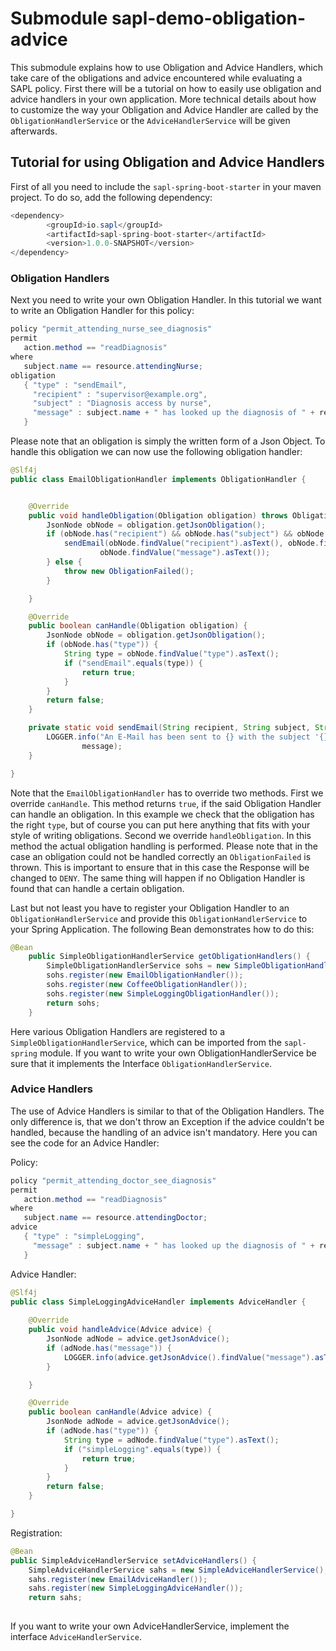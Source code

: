 # Submodule sapl-demo-obligation-advice

This submodule explains how to use Obligation and Advice Handlers, which take care of the obligations and advice encountered while evaluating a SAPL policy. First there will be a tutorial on how to easily use obligation and advice handlers in your own application. More technical details about how to customize the way your Obligation and Advice Handler are called by the `ObligationHandlerService` or the `AdviceHandlerService` will be given afterwards.

## Tutorial for using Obligation and Advice Handlers

First of all you need to include the `sapl-spring-boot-starter` in your maven project. To do so, add the following dependency:

```java
<dependency>
        <groupId>io.sapl</groupId>
        <artifactId>sapl-spring-boot-starter</artifactId>
        <version>1.0.0-SNAPSHOT</version>
</dependency>
```

### Obligation Handlers


Next you need to write your own Obligation Handler. In this tutorial we want to write an Obligation Handler for this policy:

```java
policy "permit_attending_nurse_see_diagnosis"
permit
   action.method == "readDiagnosis"
where
   subject.name == resource.attendingNurse;
obligation
   { "type" : "sendEmail",
     "recipient" : "supervisor@example.org",
     "subject" : "Diagnosis access by nurse",
     "message" : subject.name + " has looked up the diagnosis of " + resource.name
   }
```

Please note that an obligation is simply the written form of a Json Object. To handle this obligation we can now use the following obligation handler:

```java
@Slf4j
public class EmailObligationHandler implements ObligationHandler {


	@Override
	public void handleObligation(Obligation obligation) throws ObligationFailed {
		JsonNode obNode = obligation.getJsonObligation();
		if (obNode.has("recipient") && obNode.has("subject") && obNode.has("message")) {
			sendEmail(obNode.findValue("recipient").asText(), obNode.findValue("subject").asText(),
					obNode.findValue("message").asText());
		} else {
			throw new ObligationFailed();
		}

	}

	@Override
	public boolean canHandle(Obligation obligation) {
		JsonNode obNode = obligation.getJsonObligation();
		if (obNode.has("type")) {
			String type = obNode.findValue("type").asText();
			if ("sendEmail".equals(type)) {
				return true;
			}
		}
		return false;
	}

	private static void sendEmail(String recipient, String subject, String message) {
		LOGGER.info("An E-Mail has been sent to {} with the subject '{}' and the message '{}'.", recipient, subject,
				message);
	}

}
```
Note that the `EmailObligationHandler` has to override two methods. First we override `canHandle`. This method returns `true`, if the said Obligation Handler can handle an obligation. In this example we check that the obligation has the right `type`, but of course you can put here anything that fits with your style of writing obligations.
Second we override `handleObligation`. In this method the actual obligation handling is performed. Please note that in the case an obligation could not be handled correctly an `ObligationFailed` is thrown. This is important to ensure that in this case the Response will be changed to `DENY`. The same thing will happen if no Obligation Handler is found that can handle a certain obligation.

Last but not least you have to register your Obligation Handler to an `ObligationHandlerService` and provide this `ObligationHandlerService` to your Spring Application. The following Bean demonstrates how to do this:

```java
@Bean
	public SimpleObligationHandlerService getObligationHandlers() {
		SimpleObligationHandlerService sohs = new SimpleObligationHandlerService();
		sohs.register(new EmailObligationHandler());
		sohs.register(new CoffeeObligationHandler());
		sohs.register(new SimpleLoggingObligationHandler());
		return sohs;
	}
```
Here various Obligation Handlers are registered to a `SimpleObligationHandlerService`, which can be imported from the `sapl-spring` module. If you want to write your own ObligationHandlerService be sure that it implements the Interface `ObligationHandlerService`.

### Advice Handlers

The use of Advice Handlers is similar to that of the Obligation Handlers. The only difference is, that we don't throw an Exception if the advice couldn't be handled, because the handling of an advice isn't mandatory. Here you can see the code for an Advice Handler:

Policy:

```java
policy "permit_attending_doctor_see_diagnosis"
permit
   action.method == "readDiagnosis"
where
   subject.name == resource.attendingDoctor;
advice
   { "type" : "simpleLogging",
     "message" : subject.name + " has looked up the diagnosis of " + resource.name
   }
```

Advice Handler:

```java
@Slf4j
public class SimpleLoggingAdviceHandler implements AdviceHandler {
	
	@Override
	public void handleAdvice(Advice advice) {
		JsonNode adNode = advice.getJsonAdvice();
		if (adNode.has("message")) {
			LOGGER.info(advice.getJsonAdvice().findValue("message").asText());
		}

	}

	@Override
	public boolean canHandle(Advice advice) {
		JsonNode adNode = advice.getJsonAdvice();
		if (adNode.has("type")) {
			String type = adNode.findValue("type").asText();
			if ("simpleLogging".equals(type)) {
				return true;
			}
		}
		return false;
	}

}
```

Registration:

```java
@Bean
public SimpleAdviceHandlerService setAdviceHandlers() {
	SimpleAdviceHandlerService sahs = new SimpleAdviceHandlerService();
	sahs.register(new EmailAdviceHandler());
	sahs.register(new SimpleLoggingAdviceHandler());
	return sahs;
	
```

If you want to write your own AdviceHandlerService, implement the interface `AdviceHandlerService`.




